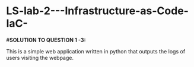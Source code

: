 # LS-lab-2---Infrastructure-as-Code-IaC-

#**SOLUTION TO QUESTION 1 -3:**

This is a simple web application written in python that outputs the logs of users visiting the webpage.
